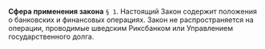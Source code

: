 **Сфера применения закона**
`§ 1`. Настоящий Закон содержит положения о банковских и финансовых операциях. Закон не распространяется на операции, проводимые шведским Риксбанком или Управлением государственного долга.
